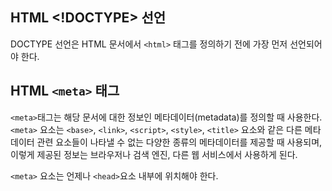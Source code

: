 ## HTML <!DOCTYPE> 선언
DOCTYPE 선언은 HTML 문서에서 `<html>` 태그를 정의하기 전에 가장 먼저 선언되어야 한다.

## HTML `<meta>` 태그
`<meta>`태그는 해당 문서에 대한 정보인 메타데이터(metadata)를 정의할 때 사용한다.
`<meta>` 요소는 `<base>`, `<link>`, `<script>`, `<style>`, `<title>` 요소와 같은 다른 메타데이터 관련 요소들이 나타낼 수 없는 다양한 종류의 메타데이터를 제공할 때 사용되며, 이렇게 제공된 정보는 브라우저나 검색 엔진, 다른 웹 서비스에서 사용하게 된다.

`<meta>` 요소는 언제나 `<head>`요소 내부에 위치해야 한다.